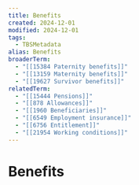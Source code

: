 ```yaml
---
title: Benefits
created: 2024-12-01
modified: 2024-12-01
tags:
  - TBSMetadata
alias: Benefits
broaderTerm:
  - "[[15384 Paternity benefits]]"
  - "[[13159 Maternity benefits]]"
  - "[[19627 Survivor benefits]]"
relatedTerm:
  - "[[15444 Pensions]]"
  - "[[878 Allowances]]"
  - "[[1960 Beneficiaries]]"
  - "[[6549 Employment insurance]]"
  - "[[6756 Entitlement]]"
  - "[[21954 Working conditions]]"
---
```

# Benefits
